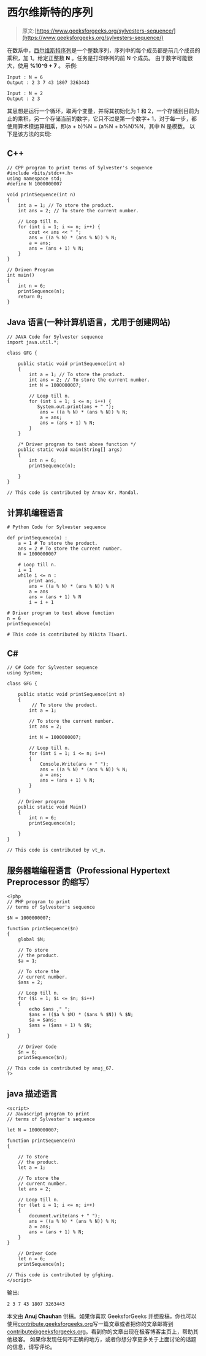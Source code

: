 # 西尔维斯特的序列

> 原文:[https://www.geeksforgeeks.org/sylvesters-sequence/](https://www.geeksforgeeks.org/sylvesters-sequence/)

在数系中，[西尔维斯特序列](https://en.wikipedia.org/wiki/Sylvester's_sequence)是一个整数序列，序列中的每个成员都是前几个成员的乘积，加 1。给定正整数 **N** 。任务是打印序列的前 N 个成员。
由于数字可能很大，使用 **%10^9 + 7** 。
示例:

```
Input : N = 6
Output : 2 3 7 43 1807 3263443

Input : N = 2
Output : 2 3
```

其思想是运行一个循环，取两个变量，并将其初始化为 1 和 2，一个存储到目前为止的乘积，另一个存储当前的数字，它只不过是第一个数字+ 1，对于每一步，都使用算术模运算相乘，即(a + b)%N = (a%N + b%N)%N，其中 N 是模数。
以下是该方法的实现:

## C++

```
// CPP program to print terms of Sylvester's sequence
#include <bits/stdc++.h>
using namespace std;
#define N 1000000007

void printSequence(int n)
{
    int a = 1; // To store the product.
    int ans = 2; // To store the current number.

    // Loop till n.
    for (int i = 1; i <= n; i++) {
        cout << ans << " ";
        ans = ((a % N) * (ans % N)) % N;
        a = ans;
        ans = (ans + 1) % N;
    }
}

// Driven Program
int main()
{
    int n = 6;
    printSequence(n);
    return 0;
}
```

## Java 语言(一种计算机语言，尤用于创建网站)

```
// JAVA Code for Sylvester sequence
import java.util.*;

class GFG {

    public static void printSequence(int n)
    {
        int a = 1; // To store the product.
        int ans = 2; // To store the current number.
        int N = 1000000007;

        // Loop till n.
        for (int i = 1; i <= n; i++) {
           System.out.print(ans + " ");
            ans = ((a % N) * (ans % N)) % N;
            a = ans;
            ans = (ans + 1) % N;
        }
    }

    /* Driver program to test above function */
    public static void main(String[] args)
    {
        int n = 6;
        printSequence(n);

    }
}

// This code is contributed by Arnav Kr. Mandal.
```

## 计算机编程语言

```
# Python Code for Sylvester sequence

def printSequence(n) :
    a = 1 # To store the product.
    ans = 2 # To store the current number.
    N = 1000000007

    # Loop till n.
    i = 1
    while i <= n :
        print ans,
        ans = ((a % N) * (ans % N)) % N
        a = ans
        ans = (ans + 1) % N
        i = i + 1

# Driver program to test above function
n = 6
printSequence(n)

# This code is contributed by Nikita Tiwari.
```

## C#

```
// C# Code for Sylvester sequence
using System;

class GFG {

    public static void printSequence(int n)
    {
         // To store the product.
        int a = 1;

        // To store the current number.
        int ans = 2;

        int N = 1000000007;

        // Loop till n.
        for (int i = 1; i <= n; i++)
        {
            Console.Write(ans + " ");
            ans = ((a % N) * (ans % N)) % N;
            a = ans;
            ans = (ans + 1) % N;
        }
    }

    // Driver program
    public static void Main()
    {
        int n = 6;
        printSequence(n);

    }
}

// This code is contributed by vt_m.
```

## 服务器端编程语言（Professional Hypertext Preprocessor 的缩写）

```
<?php
// PHP program to print
// terms of Sylvester's sequence

$N = 1000000007;

function printSequence($n)
{
    global $N;

    // To store
    // the product.
    $a = 1;

    // To store the
    // current number.
    $ans = 2;

    // Loop till n.
    for ($i = 1; $i <= $n; $i++)
    {
        echo $ans ," ";
        $ans = (($a % $N) * ($ans % $N)) % $N;
        $a = $ans;
        $ans = ($ans + 1) % $N;
    }
}

    // Driver Code
    $n = 6;
    printSequence($n);

// This code is contributed by anuj_67.
?>
```

## java 描述语言

```
<script>
// Javascript program to print
// terms of Sylvester's sequence

let N = 1000000007;

function printSequence(n)
{

    // To store
    // the product.
    let a = 1;

    // To store the
    // current number.
    let ans = 2;

    // Loop till n.
    for (let i = 1; i <= n; i++)
    {
        document.write(ans + " ");
        ans = ((a % N) * (ans % N)) % N;
        a = ans;
        ans = (ans + 1) % N;
    }
}

    // Driver Code
    let n = 6;
    printSequence(n);

// This code is contributed by gfgking.
</script>
```

输出:

```
2 3 7 43 1807 3263443
```

本文由 **Anuj Chauhan** 供稿。如果你喜欢 GeeksforGeeks 并想投稿，你也可以使用[contribute.geeksforgeeks.org](http://www.contribute.geeksforgeeks.org)写一篇文章或者把你的文章邮寄到 contribute@geeksforgeeks.org。看到你的文章出现在极客博客主页上，帮助其他极客。
如果你发现任何不正确的地方，或者你想分享更多关于上面讨论的话题的信息，请写评论。